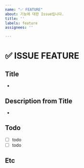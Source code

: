 ```yaml
---
name: "✅ FEATURE"
about: 기능에 대한 Issue입니다.
title: ''
labels: feature
assignees: ''

---
```


# ✅ ISSUE FEATURE

## Title 
- 

## Description from Title
- 

## Todo
- [ ] todo
- [ ] todo

## Etc
